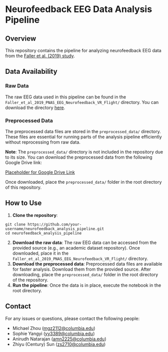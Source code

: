 # Neurofeedback EEG Data Analysis Pipeline

## Overview

This repository contains the pipeline for analyzing neurofeedback EEG data from the [Faller et al. (2019) study](https://ieee-dataport.org/open-access/regulation-arousal-online-neurofeedback-improves-human-performance-demanding-sensory).

## Data Availability

### Raw Data

The raw EEG data used in this pipeline can be found in the `Faller_et_al_2019_PNAS_EEG_Neurofeedback_VR_Flight/` directory. You can download the directory [here](https://ieee-dataport.s3.amazonaws.com/open/8627/Faller_et_al_2019_PNAS_EEG_Neurofeedback_VR_Flight.zip?response-content-disposition=attachment%3B%20filename%3D%22Faller_et_al_2019_PNAS_EEG_Neurofeedback_VR_Flight.zip%22&X-Amz-Algorithm=AWS4-HMAC-SHA256&X-Amz-Credential=AKIAJOHYI4KJCE6Q7MIQ%2F20241112%2Fus-east-1%2Fs3%2Faws4_request&X-Amz-Date=20241112T204407Z&X-Amz-SignedHeaders=Host&X-Amz-Expires=86400&X-Amz-Signature=02fb53fd3e231d8633b2d7c4af2b670df03898e06445d7a86318e70d627b0dd9). 

### Preprocessed Data

The preprocessed data files are stored in the `preprocessed_data/` directory. These files are essential for running parts of the analysis pipeline efficiently without reprocessing from raw data.

**Note**: The `preprocessed_data/` directory is not included in the repository due to its size. You can download the preprocessed data from the following Google Drive link:

[Placeholder for Google Drive Link]()

Once downloaded, place the `preprocessed_data/` folder in the root directory of this repository.

## How to Use
1. **Clone the repository**:
```
git clone https://github.com/your-username/neurofeedback_analysis_pipeline.git
cd neurofeedback_analysis_pipeline
```
2. **Download the raw data**: The raw EEG data can be accessed from the provided source (e.g., an academic dataset repository). Once downloaded, place it in the `Faller_et_al_2019_PNAS_EEG_Neurofeedback_VR_Flight/` directory.
3. **Download the preprocessed data**: Preprocessed data files are available for faster analysis. Download them from the provided source. After downloading, place the `preprocessed_data/` folder in the root directory of the repository.
4. **Run the pipeline**: Once the data is in place, execute the notebook in the root directory. 

## Contact

For any issues or questions, please contact the following people:
- Michael Zhou (mgz2112@columbia.edu)
- Sophie Yangyi (yy3389@columbia.edu)
- Anirudh Natarajan (amn2225@columbia.edu)
- Zhiyu (Century) Sun (zs2710@columbia.edu)



